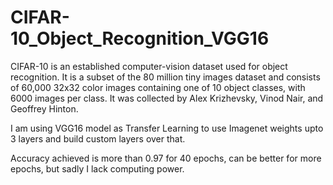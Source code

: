 # CIFAR-10_Object_Recognition_VGG16
CIFAR-10  is an established computer-vision dataset used for object recognition. It is a subset of the 80 million tiny images dataset and consists of 60,000 32x32 color images containing one of 10 object classes, with 6000 images per class. It was collected by Alex Krizhevsky, Vinod Nair, and Geoffrey Hinton.

I am using VGG16 model as Transfer Learning to use Imagenet weights upto 3 layers and build custom layers over that.

Accuracy achieved is more than 0.97 for 40 epochs, can be better for more epochs, but sadly I lack computing power.

